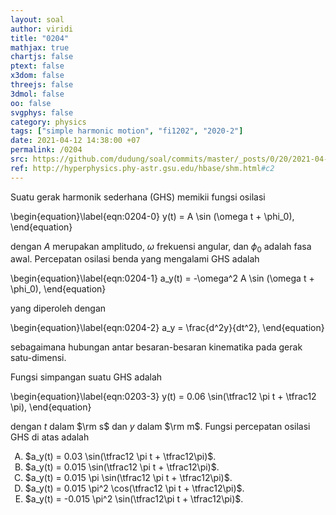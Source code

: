 ```yaml
---
layout: soal
author: viridi
title: "0204"
mathjax: true
chartjs: false
ptext: false
x3dom: false
threejs: false
3dmol: false
oo: false
svgphys: false
category: physics
tags: ["simple harmonic motion", "fi1202", "2020-2"]
date: 2021-04-12 14:38:00 +07
permalink: /0204
src: https://github.com/dudung/soal/commits/master/_posts/0/20/2021-04-12-simple-harmonic-motion-2.md
ref: http://hyperphysics.phy-astr.gsu.edu/hbase/shm.html#c2
---
```

Suatu gerak harmonik sederhana (GHS) memikii fungsi osilasi

\begin{equation}\label{eqn:0204-0}
y(t) = A \sin (\omega t + \phi_0),
\end{equation}

dengan $A$ merupakan amplitudo, $\omega$ frekuensi angular, dan $\phi_0$ adalah fasa awal. Percepatan osilasi benda yang mengalami GHS adalah

\begin{equation}\label{eqn:0204-1}
a_y(t) = -\omega^2 A \sin (\omega t + \phi_0),
\end{equation}

yang diperoleh dengan

\begin{equation}\label{eqn:0204-2}
a_y = \frac{d^2y}{dt^2},
\end{equation}

sebagaimana hubungan antar besaran-besaran kinematika pada gerak satu-dimensi.

Fungsi simpangan suatu GHS adalah

\begin{equation}\label{eqn:0203-3}
y(t) = 0.06 \sin(\tfrac12 \pi t + \tfrac12 \pi),
\end{equation}

dengan $t$ dalam $\rm s$ dan $y$ dalam $\rm m$. Fungsi percepatan osilasi GHS di atas adalah

<ol type="A">
<li>$a_y(t) = 0.03 \sin(\tfrac12 \pi t + \tfrac12\pi)$.
<li>$a_y(t) = 0.015 \sin(\tfrac12 \pi t + \tfrac12\pi)$.
<li>$a_y(t) = 0.015 \pi \sin(\tfrac12 \pi t + \tfrac12\pi)$.
<li>$a_y(t) = 0.015 \pi^2 \cos(\tfrac12 \pi t + \tfrac12\pi)$.
<li>$a_y(t) = -0.015 \pi^2 \sin(\tfrac12\pi t + \tfrac12\pi)$.
